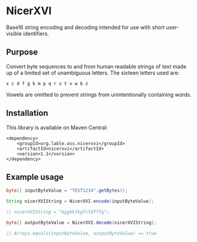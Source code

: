 NicerXVI
========

Base16 string encoding and decoding intended for use with short user-visible identifiers.

## Purpose

Convert byte sequences to and from human readable strings of text made up of a limited set of
unambiguous letters. The sixteen letters used are:

```
x c d f g k m p q r s t v w b z
```

Vowels are omitted to prevent strings from unintentionally containing words.

## Installation

This library is available on Maven Central:

```
<dependency>
    <groupId>org.lable.oss.nicerxvi</groupId>
    <artifactId>nicerxvi</artifactId>
    <version>1.1</version>
</dependency>
```

## Example usage

```java
byte[] inputByteValue = "TEST1234".getBytes();

String nicerXVIString = NicerXVI.encode(inputByteValue);

// nicerXVIString = "kggkkfkgfcfdfffg";

byte[] outputByteValue = NicerXVI.decode(nicerXVIString);

// Arrays.equals(inputByteValue, outputByteValue) == true
```
